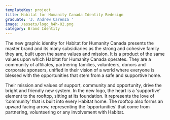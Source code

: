 ```yaml
---
templateKey: project
title: Habitat for Humanity Canada Identity Redesign
graduate: 'J. Andrew Carenza '
image: /assets/logo_h4h-02.png
category: Brand Identity
---
```

The new graphic identity for Habitat for Humanity Canada presents the master brand and its many subsidiaries as the strong and cohesive family they are, built upon the same values and mission. It is a product of the same values upon which Habitat for Humanity Canada operates. They are a community of affiliates, partnering families, volunteers, donors and corporate sponsors, unified in their vision of a world where everyone is blessed with the opportunities that stem from a safe and supportive home. 

Their mission and values of support, community and opportunity, drive the bright and friendly new system. In the new logo, the heart is a ‘supportive’ element to the rooftop, sitting at its foundation. It represents the love of ‘community’ that is built into every Habitat home. The rooftop also forms an upward facing arrow, representing the ‘opportunities’ that come from partnering, volunteering or any involvement with Habitat.
